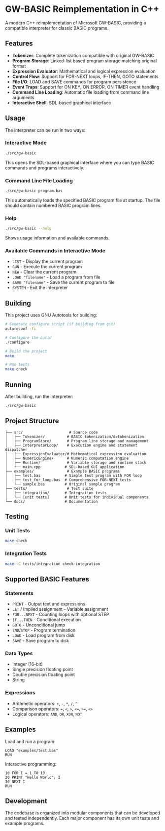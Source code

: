 # GW-BASIC Reimplementation in C++

A modern C++ reimplementation of Microsoft GW-BASIC, providing a compatible interpreter for classic BASIC programs.

## Features

- **Tokenizer**: Complete tokenization compatible with original GW-BASIC
- **Program Storage**: Linked-list based program storage matching original format  
- **Expression Evaluator**: Mathematical and logical expression evaluation
- **Control Flow**: Support for FOR-NEXT loops, IF-THEN, GOTO statements
- **File I/O**: LOAD and SAVE commands for program persistence
- **Event Traps**: Support for ON KEY, ON ERROR, ON TIMER event handling
- **Command Line Loading**: Automatic file loading from command line arguments
- **Interactive Shell**: SDL-based graphical interface

## Usage

The interpreter can be run in two ways:

### Interactive Mode
```bash
./src/gw-basic
```
This opens the SDL-based graphical interface where you can type BASIC commands and programs interactively.

### Command Line File Loading
```bash
./src/gw-basic program.bas
```
This automatically loads the specified BASIC program file at startup. The file should contain numbered BASIC program lines.

### Help
```bash
./src/gw-basic --help
```
Shows usage information and available commands.

### Available Commands in Interactive Mode
- `LIST` - Display the current program
- `RUN` - Execute the current program  
- `NEW` - Clear the current program
- `LOAD "filename"` - Load a program from file
- `SAVE "filename"` - Save the current program to file
- `SYSTEM` - Exit the interpreter

## Building

This project uses GNU Autotools for building:

```bash
# Generate configure script (if building from git)
autoreconf -fi

# Configure the build
./configure

# Build the project
make

# Run tests
make check
```

## Running

After building, run the interpreter:

```bash
./src/gw-basic
```

## Project Structure

```
├── src/                     # Source code
│   ├── Tokenizer/          # BASIC tokenization/detokenization
│   ├── ProgramStore/       # Program line storage and management  
│   ├── InterpreterLoop/    # Execution engine and statement dispatcher
│   ├── ExpressionEvaluator/# Mathematical expression evaluation
│   ├── NumericEngine/      # Numeric computation engine
│   ├── Runtime/            # Variable storage and runtime stack
│   └── main.cpp           # SDL-based GUI application
├── examples/               # Example BASIC programs
│   ├── test.bas           # Simple test program with FOR loop
│   ├── test_for_loop.bas  # Comprehensive FOR-NEXT tests
│   └── sample.bas         # Original sample program
├── tests/                  # Test suite
│   ├── integration/       # Integration tests
│   └── [unit tests]       # Unit tests for individual components
└── docs/                  # Documentation
```

## Testing

### Unit Tests
```bash
make check
```

### Integration Tests
```bash
make -C tests/integration check-integration
```

## Supported BASIC Features

### Statements
- `PRINT` - Output text and expressions
- `LET` / Implied assignment - Variable assignment
- `FOR...NEXT` - Counting loops with optional STEP
- `IF...THEN` - Conditional execution
- `GOTO` - Unconditional jump
- `END`/`STOP` - Program termination
- `LOAD` - Load program from disk
- `SAVE` - Save program to disk

### Data Types
- Integer (16-bit)
- Single precision floating point
- Double precision floating point  
- String

### Expressions
- Arithmetic operators: `+`, `-`, `*`, `/`, `^`
- Comparison operators: `=`, `<`, `>`, `<=`, `>=`, `<>`
- Logical operators: `AND`, `OR`, `XOR`, `NOT`

## Examples

Load and run a program:
```basic
LOAD "examples/test.bas"
RUN
```

Interactive programming:
```basic
10 FOR I = 1 TO 10
20 PRINT "Hello World"; I  
30 NEXT I
RUN
```

## Development

The codebase is organized into modular components that can be developed and tested independently. Each major component has its own unit tests and example programs.
